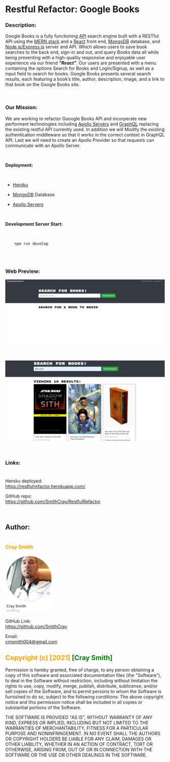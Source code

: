 # Restful Refactor: Google Books

### **Description:**

Google Books is a fully functioning [API](https://en.wikipedia.org/wiki/API) search engine built with a RESTful API using the [MERN stack](https://www.mongodb.com/mern-stack) and a [React](https://reactjs.org/) front end, [MongoDB](https://www.mongodb.com/) database, and [Node.js/Express.js](https://expressjs.com/) server and API. Which allows users to save book searches to the back end, sign-in and out, and query Books data all while being presenting with a high-quality responsive and enjoyable user experience via our friend _**"React"**_. Our users are presented with a menu containing the options Search for Books and Login/Signup, as well as a input field to search for books. Google Books presents several search results, each featuring a book’s title, author, description, image, and a link to that book on the Google Books site.

<br>

### **Our Mission:**

We are working to refactor Gooogle Books API and incorperate new performant technologies including [Apollo Servers](https://www.apollographql.com/docs/apollo-server/getting-started/) and [GraphQL](https://en.wikipedia.org/wiki/GraphQL) replacing the existing restful API currently used. In addition we will Modify the existing authentication middleware so that it works in the correct context in GraphQL API. Last we will need to create an Apollo Provider so that requests can communicate with an Apollo Server.

<br>

**Deployment:**

<br>

- [Heroku](https://dashboard.heroku.com/apps)

- [MongoDB](https://www.mongodb.com/) Database

- [Apollo Servers](https://www.apollographql.com/docs/apollo-server/getting-started/)

<br>

**Development Server Start:**

<br>

        npm run develop

<br>

#

### **Web Preview:**

![Restful Refactor: Google Books-PreviewA.](./client/src/assets/RestfulRefactorPre.png)

<br>

![Restful Refactor: Google Books-PreviewB.](./client/src/assets/RestfulRefactorPreB.png)

<br>

### **Links:**

#

Heroku deployed:
<br>
https://restfulrefactor.herokuapp.com/

GitHub repo:
<br>
https://github.com/SmithCray/RestfulRefactor

<br>

## **Author:**

#

### <span style="color:orange">**Cray Smith**</span>

<img src="./client/src/assets\p2cray.png" alt="Cray Smith GitHub" width="150px">

GitHub Link:
<br>
https://github.com/SmithCray

Email:
<br>
cmsmith004@gmail.com

## <span style="color:orange"> Copyright (c) [2021] </span> <span style="color:green"> [Cray Smith] </span>

Permission is hereby granted, free of charge, to any person obtaining a copy
of this software and associated documentation files (the "Software"), to deal
in the Software without restriction, including without limitation the rights
to use, copy, modify, merge, publish, distribute, sublicense, and/or sell
copies of the Software, and to permit persons to whom the Software is
furnished to do so, subject to the following conditions:
The above copyright notice and this permission notice shall be included in all
copies or substantial portions of the Software.

THE SOFTWARE IS PROVIDED "AS IS", WITHOUT WARRANTY OF ANY KIND, EXPRESS OR
IMPLIED, INCLUDING BUT NOT LIMITED TO THE WARRANTIES OF MERCHANTABILITY,
FITNESS FOR A PARTICULAR PURPOSE AND NONINFRINGEMENT. IN NO EVENT SHALL THE
AUTHORS OR COPYRIGHT HOLDERS BE LIABLE FOR ANY CLAIM, DAMAGES OR OTHER
LIABILITY, WHETHER IN AN ACTION OF CONTRACT, TORT OR OTHERWISE, ARISING FROM,
OUT OF OR IN CONNECTION WITH THE SOFTWARE OR THE USE OR OTHER DEALINGS IN THE
SOFTWARE.
